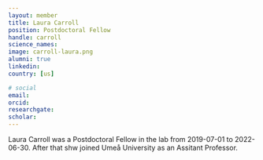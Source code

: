 ```yaml
---
layout: member
title: Laura Carroll
position: Postdoctoral Fellow
handle: carroll
science_names:
image: carroll-laura.png
alumni: true
linkedin:
country: [us]

# social
email:
orcid:
researchgate:
scholar:
---
```


Laura Carroll was a Postdoctoral Fellow in the lab from 2019-07-01 to 2022-06-30. After that shw joined Umeå University as an Assitant Professor.
